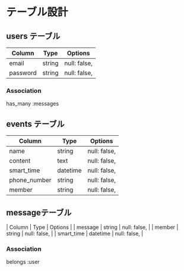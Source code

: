 # テーブル設計

## users テーブル

| Column     | Type       | Options                        |
| ------     | ---------- | ------------------------------ |
| email      | string     | null: false,                   |
| password   | string     | null: false,                   |

### Association
has_many :messages

## events テーブル

| Column       | Type       | Options                        |
| ------       | ---------- | ------------------------------ |
| name         | string     | null: false,                   |
| content      | text       | null: false,                   |
| smart_time   | datetime   | null: false,                   |
| phone_number | string     | null: false,                   |
| member       | string     | null: false,                   |


##  messageテーブル

| Column       | Type       | Options                        |
| message      | string     | null: false,                   |
| member       | string     | null: false,                   |
| smart_time   | datetime   | null: false,                   |

### Association
belongs :user

